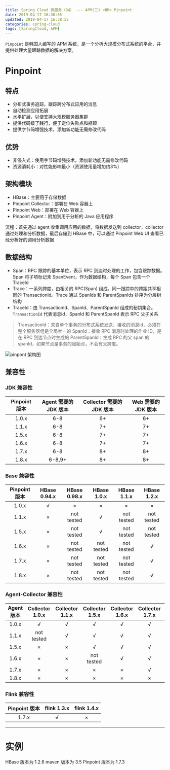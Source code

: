 ```yaml
---
title: Spring Cloud 微服务（34） --- APM(三) <BR> Pinpoint
date: 2019-04-17 16:38:55
updated: 2019-04-17 16:38:55
categories: spring-cloud
tags: [SpringCloud, APM]
---
```


`Pinpoint` 是韩国人编写的 APM 系统，是一个分析大规模分布式系统的平台，并提供处理大量跟踪数据的解决方案。


<!-- more -->

# Pinpoint

## 特点

- 分布式事务追踪，跟踪跨分布式应用的消息
- 自动检测应用拓展
- 水平扩展，以便支持大规模服务器集群
- 提供代码级了践行，便于定位失败点和瓶颈
- 提供字节码增强技术，添加新功能无需修改代码

## 优势

- 非侵入式：使用字节码增强技术，添加新功能无需修改代码
- 资源消耗小：对性能影响最小（资源使用量增加约3%）

## 架构模块

- HBase：主要用于存储数据
- Pinpoint Collector：部署在 Web 容器上
- Pinpoint Web：部署在 Web 容器上
- Pinpoint Agent：附加到用于分析的 Java 应用程序

流程：首先通过 agent 收集调用应用的数据，将数据发送到 collector，collector 通过处理和分析数据，最后存储到 HBase 中，可以通过 Pinpoint Web UI 查看已经分析好的调用分析数据

## 数据结构

- Span：RPC 跟踪的基本单位，表示 RPC 到达时处理的工作，包含跟踪数据。Span 将子项标记未 SpanEvent，作为数据结构，每个 Span 包含一个 TraceId
- Trace：一系列跨度，由相关的 RPC(Span) 组成。同一跟踪中的跨距共享相同的 TransactionId。Trace 通过 SpanIds 和 ParentSpanIds 排序为分层树结构
- TraceId：由 TransactionId、SpanId、ParentSpanId 组成的秘钥集合。`TransactionId` 代表消息id，SpanId 和 ParentSpanId 表示 RPC 父子关系
> TransactionId：来自单个事务的分布式系统发送、接收的消息id，必须在整个服务器组是全局唯一的
> SpanId：接收 RPC 消息时处理的作业 ID，是在 RPC 到达节点时生成的
> ParentSpanId：生成 RPC 的父 span 的 spanId，如果节点是事务的起始点，不会有父跨度。

![pinpont 架构图](/images/spring-cloud/apm/pinpoint.png)

## 兼容性

### JDK 兼容性
| Pinpoint 版本 | Agent 需要的 JDK 版本 | Collector 需要的 JDK 版本 | Web 需要的 JDK 版本 |
| :-: | :-: | :-: | :-: |
| 1.0.x | 6-8 | 6+ | 6+ |
| 1.1.x | 6-8 | 7+ | 7+ |
| 1.5.x | 6-8 | 7+ | 7+ |
| 1.6.x | 6-8 | 7+ | 7+ |
| 1.7.x | 6-8 | 8+ | 8+ |
| 1.8.x | 6-8,9+ | 8+ | 8+ |


### Base 兼容性

| Pinpoint 版本 | HBase 0.94.x | HBase 0.98.x | HBase 1.0.x | HBase 1.1.x | HBase 1.2.x |
| :-: | :-: |  :-: |  :-: |  :-: |  :-: | 
| 1.0.x | √ | × | × | × | × |
| 1.1.x | × | not tested | √ | not tested | not tested |
| 1.5.x | × | not tested | √ | not tested | not tested |
| 1.6.x | × | not tested | not tested | not tested | √ |
| 1.7.x | × | not tested | not tested | not tested | √ |
| 1.8.x | × | not tested | not tested | not tested | √ |

### Agent-Collector 兼容性

| Agent 版本 | Collector 1.0.x | Collector 1.1.x | Collector 1.5.x | Collector 1.6.x | Collector 1.7.x | Collector 1.8.x |
| :-: |:-: |:-: |:-: |:-: |:-: |:-: |
| 1.0.x | √ | √ | √ | √ | √ | √ |
| 1.1.x | not tested | √ | √ | √ | √ | √ | 
| 1.5.x | × | × | √ | √ | √ | √ |
| 1.6.x | × | × | not tested | √ | √ | √ |
| 1.7.x | × | × | × | × | √ | √ |
| 1.8.x | × | × | × | × | × | √ |

### Flink 兼容性

| Pinpoint 版本 | flink 1.3.x | flink 1.4.x |
| :-: | :-: | :-: |
| 1.7.x | √ | × |

---

# 实例

HBase 版本为 1.2.6
maven 版本为 3.5
Pinpoint 版本为 1.7.3